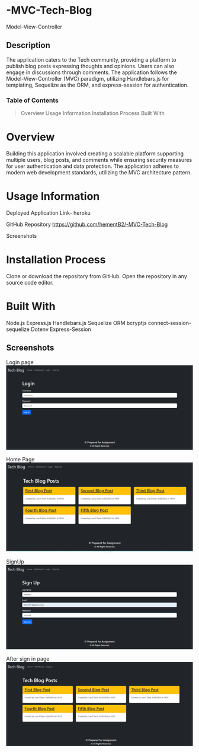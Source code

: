 # -MVC-Tech-Blog
Model-View-Controller 

## Description
The application caters to the Tech community, providing a platform to publish blog posts expressing thoughts and opinions. Users can also engage in discussions through comments. The application follows the Model-View-Controller (MVC) paradigm, utilizing Handlebars.js for templating, Sequelize as the ORM, and express-session for authentication.

### Table of Contents

> Overview
> Usage Information
> Installation Process
> Built With


# Overview

Building this application involved creating a scalable platform supporting multiple users, blog posts, and comments while ensuring security measures for user authentication and data protection. The application adheres to modern web development standards, utilizing the MVC architecture pattern.

# Usage Information
Deployed Application Link- heroku


GitHub Repository
https://github.com/hementB2/-MVC-Tech-Blog


Screenshots


# Installation Process
Clone or download the repository from GitHub.
Open the repository in any source code editor.

# Built With
Node.js
Express.js
Handlebars.js
Sequelize ORM
bcryptjs
connect-session-sequelize
Dotenv
Express-Session

## Screenshots
Login page
![alt text](image.png)

Home Page
![alt text](image-1.png)

SignUp
![alt text](image-2.png)

After sign in page
![alt text](image-3.png)

